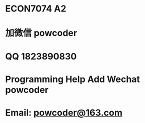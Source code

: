 # ECON7074 A2
# 加微信 powcoder

# QQ 1823890830

# Programming Help Add Wechat powcoder

# Email: powcoder@163.com

